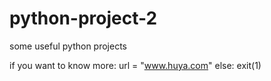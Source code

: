# python-project-2
some useful python projects

if you want to know more:
  url = "www.huya.com"
else:
  exit(1)
